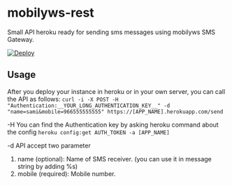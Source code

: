 # mobilyws-rest
Small API heroku ready for sending sms messages using mobilyws SMS Gateway.

[![Deploy](https://www.herokucdn.com/deploy/button.png)](https://heroku.com/deploy)

## Usage

After you deploy your instance in heroku or in your own server, you can call the API as follows:
```curl -i -X POST -H "Authentication:__YOUR_LONG_AUTHENTICATION_KEY__" -d "name=sami&mobile=966555555555" https://[APP_NAME].herokuapp.com/send```

-H
You can find the Authentication key by asking heroku command about the config
```heroku config:get AUTH_TOKEN -a [APP_NAME]```

-d 
API accept two parameter
1. name (optional): Name of SMS receiver. (you can use it in message string by adding %s)
2. mobile (required): Mobile number. 
